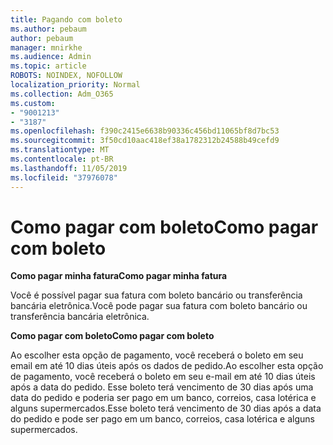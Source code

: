 ```yaml
---
title: Pagando com boleto
ms.author: pebaum
author: pebaum
manager: mnirkhe
ms.audience: Admin
ms.topic: article
ROBOTS: NOINDEX, NOFOLLOW
localization_priority: Normal
ms.collection: Adm_O365
ms.custom:
- "9001213"
- "3187"
ms.openlocfilehash: f390c2415e6638b90336c456bd11065bf8d7bc53
ms.sourcegitcommit: 3f50cd10aac418ef38a1782312b24588b49cefd9
ms.translationtype: MT
ms.contentlocale: pt-BR
ms.lasthandoff: 11/05/2019
ms.locfileid: "37976078"
---
```

# <a name="como-pagar-com-boleto"></a><span data-ttu-id="c7943-102">Como pagar com boleto</span><span class="sxs-lookup"><span data-stu-id="c7943-102">Como pagar com boleto</span></span>

<span data-ttu-id="c7943-103">**Como pagar minha fatura**</span><span class="sxs-lookup"><span data-stu-id="c7943-103">**Como pagar minha fatura**</span></span>

<span data-ttu-id="c7943-104">Você é possível pagar sua fatura com boleto bancário ou transferência bancária eletrônica.</span><span class="sxs-lookup"><span data-stu-id="c7943-104">Você pode pagar sua fatura com boleto bancário ou transferência bancária eletrônica.</span></span>

<span data-ttu-id="c7943-105">**Como pagar com boleto**</span><span class="sxs-lookup"><span data-stu-id="c7943-105">**Como pagar com  boleto**</span></span>

<span data-ttu-id="c7943-106">Ao escolher esta opção de pagamento, você receberá o boleto em seu email em até 10 dias úteis após os dados de pedido.</span><span class="sxs-lookup"><span data-stu-id="c7943-106">Ao escolher  esta opção de pagamento, você receberá o boleto em seu e-mail em até 10 dias úteis após a data do pedido.</span></span> <span data-ttu-id="c7943-107">Esse boleto terá vencimento de 30 dias após uma data do pedido e poderia ser pago em um banco, correios, casa lotérica e alguns supermercados.</span><span class="sxs-lookup"><span data-stu-id="c7943-107">Esse boleto terá vencimento de 30 dias após a data do pedido e pode ser pago em um banco, correios, casa lotérica e alguns supermercados.</span></span> 